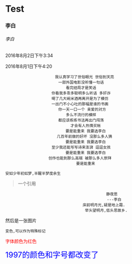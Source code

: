 # Test
### 李白
###### 李白

2016年8月2日下午3:34

2016年8月1日下午4:20
<center>

	我认真学习了世俗眼光 世俗到天亮 
	一部外国电影没听懂一句话	
	看完结局才是笑话	
	你看我多乖多聪明多么听话 多奸诈 	
	喝了几大碗米酒再离开是为了模仿 	
	一出门不小心吐的那幅是谁的书画 	
	你一天一口一个 亲爱的对方 	
	多么不流行的模样 	
	都应该练练书法再出门闯荡 	
	才会有人热情买帐
	要是能重来 我要选李白
	几百年前做的好坏 没那么多人猜	
	要是能重来 我要选李白
	至少我还能写写诗来澎湃 逗逗女孩	
	要是能重来 我要选李白
	创作也能到那么高端 被那么多人崇拜	  
	要是能重来
	
</center>

	安如少年初如梦,半醒半梦度余生
<!--时间-->

>  一个引用
<center>

							静夜思	
								---李白	
						床前明月光,疑是地上霜.	
						举头望明月,低头思故乡.  
</center>
然后是一张图片

`变色,可以作为特殊标记`

<font color=red>字体颜色为红色</font> 

<font color=blue size=5>1997的颜色和字号都改变了</font>



